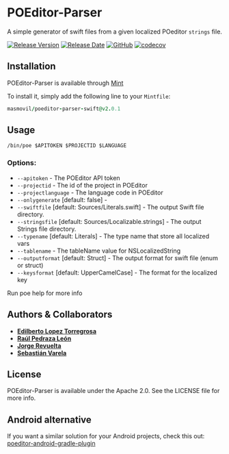 # POEditor-Parser
A simple generator of swift files from a given localized POeditor `strings` file.

[![Release Version](https://img.shields.io/github/release/masmovil/poeditor-parser-swift.svg)](https://github.com/masmovil/poeditor-parser-swift/releases) 
[![Release Date](https://img.shields.io/github/release-date/masmovil/poeditor-parser-swift.svg)](https://github.com/masmovil/poeditor-parser-swift/releases)
[![GitHub](https://img.shields.io/github/license/masmovil/poeditor-parser-swift.svg)](https://github.com/masmovil/poeditor-parser-swift/blob/master/LICENSE)
[![codecov](https://codecov.io/gh/masmovil/poeditor-parser-swift/branch/master/graph/badge.svg)](https://codecov.io/gh/masmovil/poeditor-parser-swift)

## Installation

POEditor-Parser is available through [Mint](https://github.com/yonaskolb/Mint)

To install it, simply add the following line to your `Mintfile`:
```ruby
masmovil/poeditor-parser-swift@v2.0.1
```

## Usage

```ogdl
/bin/poe $APITOKEN $PROJECTID $LANGUAGE
```

### Options:
* `--apitoken` - The POEditor API token
* `--projectid` - The id of the project in POEditor
* `--projectlanguage` - The language code in POEditor
* `--onlygenerate` [default: false] -
* `--swiftfile` [default: Sources/Literals.swift] - The output Swift file directory.
* `--stringsfile` [default: Sources/Localizable.strings] - The output Strings file directory.
* `--typename` [default: Literals] - The type name that store all localized vars
* `--tablename` - The tableName value for NSLocalizedString
* `--outputformat` [default: Struct] - The output format for swift file (enum or struct)
* `--keysformat` [default: UpperCamelCase] - The format for the localized key

Run poe help for more info

## Authors & Collaborators

* **[Edilberto Lopez Torregrosa](https://github.com/ediLT)**
* **[Raúl Pedraza León](https://github.com/r-pedraza)**
* **[Jorge Revuelta](https://github.com/minuscorp)**
* **[Sebastián Varela](https://github.com/sebastianvarela)**

## License

POEditor-Parser is available under the Apache 2.0. See the LICENSE file for more info.  
  
## Android alternative
If you want a similar solution for your Android projects, check this out: [poeditor-android-gradle-plugin](https://github.com/masmovil/poeditor-android-gradle-plugin)
